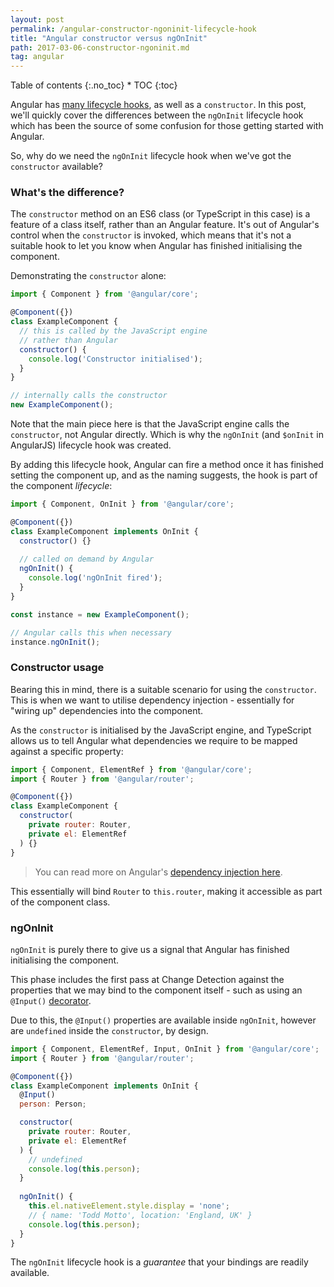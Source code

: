 ```yaml
---
layout: post
permalink: /angular-constructor-ngoninit-lifecycle-hook
title: "Angular constructor versus ngOnInit"
path: 2017-03-06-constructor-ngoninit.md
tag: angular
---
```


<div class="toc" markdown="1">
<span class="gamma">Table of contents</span>
{:.no_toc}
* TOC
{:toc}
</div>

Angular has [many lifecycle hooks](https://angular.io/docs/ts/latest/guide/lifecycle-hooks.html), as well as a `constructor`. In this post, we'll quickly cover the differences between the `ngOnInit` lifecycle hook which has been the source of some confusion for those getting started with Angular.

So, why do we need the `ngOnInit` lifecycle hook when we've got the `constructor` available?

### What's the difference?

The `constructor` method on an ES6 class (or TypeScript in this case) is a feature of a class itself, rather than an Angular feature. It's out of Angular's control when the `constructor` is invoked, which means that it's not a suitable hook to let you know when Angular has finished initialising the component.

Demonstrating the `constructor` alone:

```js
import { Component } from '@angular/core';

@Component({})
class ExampleComponent {
  // this is called by the JavaScript engine
  // rather than Angular
  constructor() {
    console.log('Constructor initialised');
  }
}

// internally calls the constructor
new ExampleComponent();
```

Note that the main piece here is that the JavaScript engine calls the `constructor`, not Angular directly. Which is why the `ngOnInit` (and `$onInit` in AngularJS) lifecycle hook was created.

By adding this lifecycle hook, Angular can fire a method once it has finished setting the component up, and as the naming suggests, the hook is part of the component _lifecycle_:

```js
import { Component, OnInit } from '@angular/core';

@Component({})
class ExampleComponent implements OnInit {
  constructor() {}
  
  // called on demand by Angular
  ngOnInit() {
    console.log('ngOnInit fired');
  }
}

const instance = new ExampleComponent();

// Angular calls this when necessary
instance.ngOnInit();
```

### Constructor usage

Bearing this in mind, there is a suitable scenario for using the `constructor`. This is when we want to utilise dependency injection - essentially for "wiring up" dependencies into the component.

As the `constructor` is initialised by the JavaScript engine, and TypeScript allows us to tell Angular what dependencies we require to be mapped against a specific property:

```js
import { Component, ElementRef } from '@angular/core';
import { Router } from '@angular/router';

@Component({})
class ExampleComponent {
  constructor(
    private router: Router,
    private el: ElementRef
  ) {}
}
```

> You can read more on Angular's [dependency injection here](/angular-dependency-injection).

This essentially will bind `Router` to `this.router`, making it accessible as part of the component class.

### ngOnInit

`ngOnInit` is purely there to give us a signal that Angular has finished initialising the component.

This phase includes the first pass at Change Detection against the properties that we may bind to the component itself - such as using an `@Input()` [decorator](/angular-decorators).
 
Due to this, the `@Input()` properties are available inside `ngOnInit`, however are `undefined` inside the `constructor`, by design.

```js
import { Component, ElementRef, Input, OnInit } from '@angular/core';
import { Router } from '@angular/router';

@Component({})
class ExampleComponent implements OnInit {
  @Input()
  person: Person;

  constructor(
    private router: Router,
    private el: ElementRef
  ) {
    // undefined
    console.log(this.person);
  }
  
  ngOnInit() {
    this.el.nativeElement.style.display = 'none';
    // { name: 'Todd Motto', location: 'England, UK' }
    console.log(this.person);
  }
}
```

The `ngOnInit` lifecycle hook is a _guarantee_ that your bindings are readily available.